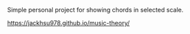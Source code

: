 Simple personal project for showing chords in selected scale.

https://jackhsu978.github.io/music-theory/
